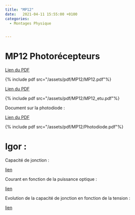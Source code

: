 ```yaml
---
title: "MP12"
date:   2021-04-11 15:55:00 +0100
categories:
  - Montages Physique

  
---
```


# MP12 Photorécepteurs

[Lien du PDF](/assets/pdf/MP12/MP12.pdf)

{% include pdf src="/assets/pdf/MP12/MP12.pdf"%}

[Lien du PDF](/assets/pdf/MP12/MP12_etu.pdf)

{% include pdf src="/assets/pdf/MP12/MP12_etu.pdf"%}

Document sur la photodiode :

[Lien du PDF](/assets/pdf/MP12/Photodiode.pdf)

{% include pdf src="/assets/pdf/MP12/Photodiode.pdf"%}

# Igor :

Capacité de jonction :

<a href="/assets/pdf/MP12/083.6-Capacite_jonction_photodiode.pxp" download>lien</a>

Courant en fonction de la puissance optique :

<a href="/assets/pdf/MP12/Photodiode_I(P).pxp " download>lien</a>

Evolution de la capacité de jonction en fonction de la tension :

<a href="/assets/pdf/MP12/083.5-Evolution_capacite_jonction.pxp" download>lien</a>

